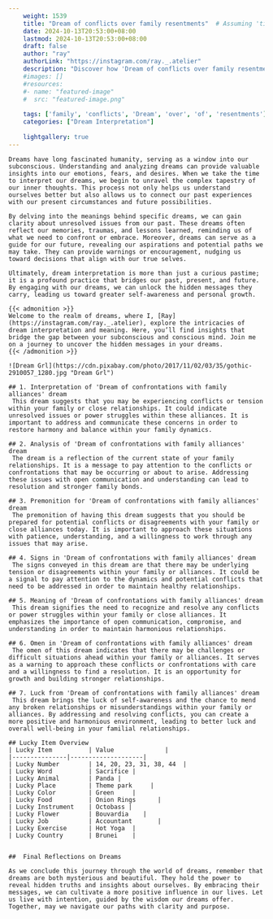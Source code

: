 ```yaml
---
    weight: 1539
    title: "Dream of conflicts over family resentments"  # Assuming 'title' column exists
    date: 2024-10-13T20:53:00+08:00
    lastmod: 2024-10-13T20:53:00+08:00
    draft: false
    author: "ray"
    authorLink: "https://instagram.com/ray._.atelier"
    description: "Discover how 'Dream of conflicts over family resentments' can interpret your future and uncover its significant meanings in your life."
    #images: []
    #resources:
    #- name: "featured-image"
    #  src: "featured-image.png"
    
    tags: ['family', 'conflicts', 'Dream', 'over', 'of', 'resentments']
    categories: ["Dream Interpretation"]
    
    lightgallery: true
---
```

    
    Dreams have long fascinated humanity, serving as a window into our subconscious. Understanding and analyzing dreams can provide valuable insights into our emotions, fears, and desires. When we take the time to interpret our dreams, we begin to unravel the complex tapestry of our inner thoughts. This process not only helps us understand ourselves better but also allows us to connect our past experiences with our present circumstances and future possibilities.
    
    By delving into the meanings behind specific dreams, we can gain clarity about unresolved issues from our past. These dreams often reflect our memories, traumas, and lessons learned, reminding us of what we need to confront or embrace. Moreover, dreams can serve as a guide for our future, revealing our aspirations and potential paths we may take. They can provide warnings or encouragement, nudging us toward decisions that align with our true selves.
    
    Ultimately, dream interpretation is more than just a curious pastime; it is a profound practice that bridges our past, present, and future. By engaging with our dreams, we can unlock the hidden messages they carry, leading us toward greater self-awareness and personal growth.
    
    {{< admonition >}}
    Welcome to the realm of dreams, where I, [Ray](https://instagram.com/ray._.atelier), explore the intricacies of dream interpretation and meaning. Here, you’ll find insights that bridge the gap between your subconscious and conscious mind. Join me on a journey to uncover the hidden messages in your dreams.
    {{< /admonition >}}
    
    ![Dream Grl](https://cdn.pixabay.com/photo/2017/11/02/03/35/gothic-2910057_1280.jpg "Dream Grl")
    
    ## 1. Interpretation of 'Dream of confrontations with family alliances' dream
     This dream suggests that you may be experiencing conflicts or tension within your family or close relationships. It could indicate unresolved issues or power struggles within these alliances. It is important to address and communicate these concerns in order to restore harmony and balance within your family dynamics.
    
    ## 2. Analysis of 'Dream of confrontations with family alliances' dream
     The dream is a reflection of the current state of your family relationships. It is a message to pay attention to the conflicts or confrontations that may be occurring or about to arise. Addressing these issues with open communication and understanding can lead to resolution and stronger family bonds.
    
    ## 3. Premonition for 'Dream of confrontations with family alliances' dream
     The premonition of having this dream suggests that you should be prepared for potential conflicts or disagreements with your family or close alliances today. It is important to approach these situations with patience, understanding, and a willingness to work through any issues that may arise.
    
    ## 4. Signs in 'Dream of confrontations with family alliances' dream
     The signs conveyed in this dream are that there may be underlying tension or disagreements within your family or alliances. It could be a signal to pay attention to the dynamics and potential conflicts that need to be addressed in order to maintain healthy relationships.
    
    ## 5. Meaning of 'Dream of confrontations with family alliances' dream
     This dream signifies the need to recognize and resolve any conflicts or power struggles within your family or close alliances. It emphasizes the importance of open communication, compromise, and understanding in order to maintain harmonious relationships.
    
    ## 6. Omen in 'Dream of confrontations with family alliances' dream
     The omen of this dream indicates that there may be challenges or difficult situations ahead within your family or alliances. It serves as a warning to approach these conflicts or confrontations with care and a willingness to find a resolution. It is an opportunity for growth and building stronger relationships.
    
    ## 7. Luck from 'Dream of confrontations with family alliances' dream
     This dream brings the luck of self-awareness and the chance to mend any broken relationships or misunderstandings within your family or alliances. By addressing and resolving conflicts, you can create a more positive and harmonious environment, leading to better luck and overall well-being in your familial relationships.
    
    ## Lucky Item Overview
    | Lucky Item          | Value              |
    |---------------|--------------------|
    | Lucky Number        | 14, 20, 23, 31, 38, 44  |
    | Lucky Word          | Sacrifice |
    | Lucky Animal        | Panda |
    | Lucky Place         | Theme park     |
    | Lucky Color         | Green     |
    | Lucky Food          | Onion Rings      |
    | Lucky Instrument    | Octobass |
    | Lucky Flower        | Bouvardia    |
    | Lucky Job           | Accountant       |
    | Lucky Exercise      | Hot Yoga  |
    | Lucky Country       | Brunei    |
    
    
    ##  Final Reflections on Dreams
    
    As we conclude this journey through the world of dreams, remember that dreams are both mysterious and beautiful. They hold the power to reveal hidden truths and insights about ourselves. By embracing their messages, we can cultivate a more positive influence in our lives. Let us live with intention, guided by the wisdom our dreams offer. Together, may we navigate our paths with clarity and purpose.
    